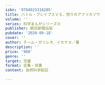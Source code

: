 ```yaml
---
isbn: '9784023318205'
title: バトル・ブレイブスＶＳ．怒りのアフリカゾウ
volume: ''
series: 科学まんがシリーズ⑧
publisher: 朝日新聞出版
pubdate: '2020-09-18'
cover: ''
author: チーム・ガリレオ、イセケヌ／著
description: ''
price: '960'
genre: ''
target: 児童
format: 全集・双書
content: 自然科学総記

---
```

